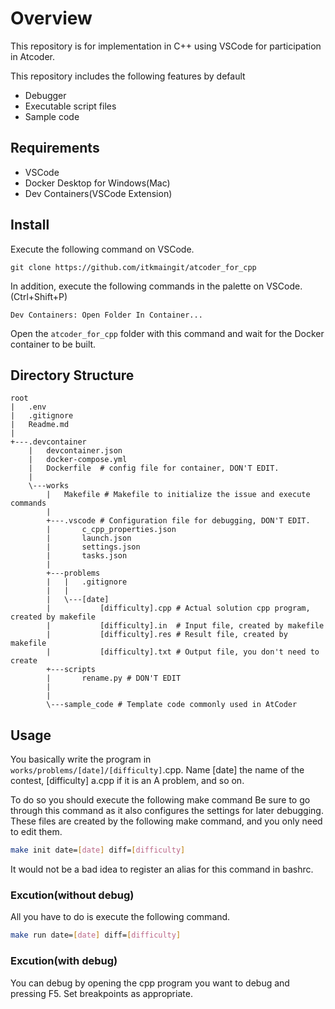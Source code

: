 # Overview

This repository is for implementation in C++ using VSCode for participation in Atcoder.

This repository includes the following features by default

- Debugger
- Executable script files
- Sample code

## Requirements

- VSCode
- Docker Desktop for Windows(Mac)
- Dev Containers(VSCode Extension)

## Install

Execute the following command on VSCode.

```:bash
git clone https://github.com/itkmaingit/atcoder_for_cpp
```

In addition, execute the following commands in the palette on VSCode. (Ctrl+Shift+P)

`Dev Containers: Open Folder In Container...`

Open the `atcoder_for_cpp` folder with this command and wait for the Docker container to be built.

## Directory Structure

```:plaintext
root
|   .env
|   .gitignore
|   Readme.md
|
+---.devcontainer
    |   devcontainer.json
    |   docker-compose.yml
    |   Dockerfile  # config file for container, DON'T EDIT.
    |
    \---works
        |   Makefile # Makefile to initialize the issue and execute commands
        |
        +---.vscode # Configuration file for debugging, DON'T EDIT.
        |       c_cpp_properties.json
        |       launch.json
        |       settings.json
        |       tasks.json
        |
        +---problems
        |   |   .gitignore
        |   |
        |   \---[date]
        |           [difficulty].cpp # Actual solution cpp program, created by makefile
        |           [difficulty].in  # Input file, created by makefile
        |           [difficulty].res # Result file, created by makefile
        |           [difficulty].txt # Output file, you don't need to create
        +---scripts
        |       rename.py # DON'T EDIT
        |
        |
        \---sample_code # Template code commonly used in AtCoder

```

## Usage

You basically write the program in `works/problems/[date]/[difficulty]`.cpp. Name [date] the name of the contest, [difficulty] a.cpp if it is an A problem, and so on.

To do so you should execute the following make command Be sure to go through this command as it also configures the settings for later debugging. These files are created by the following make command, and you only need to edit them.

```bash
make init date=[date] diff=[difficulty]
```

It would not be a bad idea to register an alias for this command in bashrc.

### Excution(without debug)

All you have to do is execute the following command.

```bash
make run date=[date] diff=[difficulty]
```

### Excution(with debug)

You can debug by opening the cpp program you want to debug and pressing F5. Set breakpoints as appropriate.
